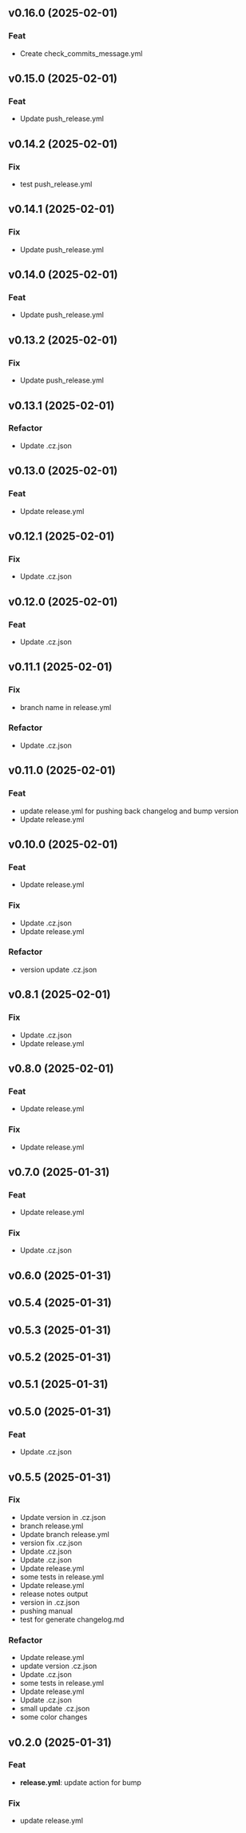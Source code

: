## v0.16.0 (2025-02-01)

### Feat

- Create check_commits_message.yml

## v0.15.0 (2025-02-01)

### Feat

- Update push_release.yml

## v0.14.2 (2025-02-01)

### Fix

- test push_release.yml

## v0.14.1 (2025-02-01)

### Fix

- Update push_release.yml

## v0.14.0 (2025-02-01)

### Feat

- Update push_release.yml

## v0.13.2 (2025-02-01)

### Fix

- Update push_release.yml

## v0.13.1 (2025-02-01)

### Refactor

- Update .cz.json

## v0.13.0 (2025-02-01)

### Feat

- Update release.yml

## v0.12.1 (2025-02-01)

### Fix

- Update .cz.json

## v0.12.0 (2025-02-01)

### Feat

- Update .cz.json

## v0.11.1 (2025-02-01)

### Fix

- branch name in release.yml

### Refactor

- Update .cz.json

## v0.11.0 (2025-02-01)

### Feat

- update release.yml for pushing back changelog and bump version
- Update release.yml

## v0.10.0 (2025-02-01)

### Feat

- Update release.yml

### Fix

- Update .cz.json
- Update release.yml

### Refactor

- version update .cz.json

## v0.8.1 (2025-02-01)

### Fix

- Update .cz.json
- Update release.yml

## v0.8.0 (2025-02-01)

### Feat

- Update release.yml

### Fix

- Update release.yml

## v0.7.0 (2025-01-31)

### Feat

- Update release.yml

### Fix

- Update .cz.json

## v0.6.0 (2025-01-31)

## v0.5.4 (2025-01-31)

## v0.5.3 (2025-01-31)

## v0.5.2 (2025-01-31)

## v0.5.1 (2025-01-31)

## v0.5.0 (2025-01-31)

### Feat

- Update .cz.json

## v0.5.5 (2025-01-31)

### Fix

- Update version in .cz.json
- branch  release.yml
- Update branch release.yml
- version fix .cz.json
- Update .cz.json
- Update .cz.json
- Update release.yml
- some tests in release.yml
- Update release.yml
- release notes output
- version in .cz.json
- pushing manual
- test for generate changelog.md

### Refactor

- Update release.yml
- update version .cz.json
- Update .cz.json
- some tests in release.yml
- Update release.yml
- Update .cz.json
- small update .cz.json
- some color changes

## v0.2.0 (2025-01-31)

### Feat

- **release.yml**: update action for bump

### Fix

- update release.yml
